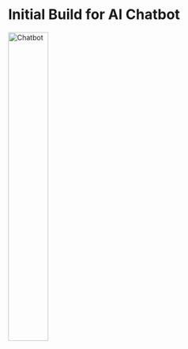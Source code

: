 # Initial Build for AI Chatbot

<img src="https://github.com/rpointjour/ai_chatbot/assets/54840122/97a2c247-142c-4448-a964-0ce2a0a7877f" alt="Chatbot" style="width:40%;height:40%;" />

#
